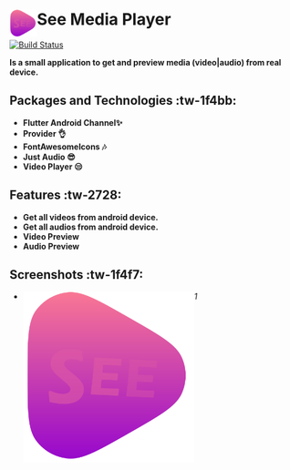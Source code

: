 # See Media Player <a href="url"><img src="assets\img\logo.png" align="left" height="48" width="48" ></a>

[![Build Status](https://travis-ci.org/joemccann/dillinger.svg?branch=master)](https://travis-ci.org/joemccann/dillinger)

**Is a small application to get and preview media (video|audio) from real device.**

## **Packages and Technologies** :tw-1f4bb:
- **Flutter Android Channel✨**
- **Provider 👌**
- **FontAwesomeIcons 🎶**
- **Just Audio 😎**
- **Video Player 😒**

## Features :tw-2728:

- **Get all videos from android device.**
- **Get all audios from android device.**
- **Video Preview**
- **Audio Preview**

## Screenshots  :tw-1f4f7:

- *1*
<a href="url"><img src="assets\img\logo.png" align="left" height="300" width="300" ></a>

